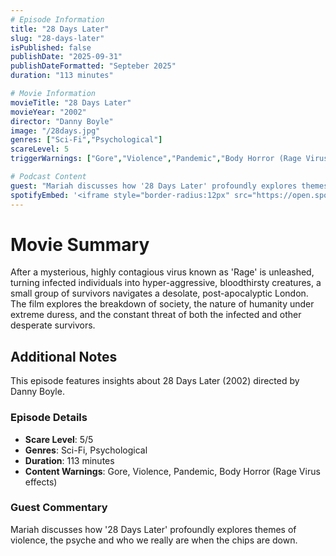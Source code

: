 ```yaml
---
# Episode Information
title: "28 Days Later"
slug: "28-days-later"
isPublished: false
publishDate: "2025-09-31"
publishDateFormatted: "Septeber 2025"
duration: "113 minutes"

# Movie Information
movieTitle: "28 Days Later"
movieYear: "2002"
director: "Danny Boyle"
image: "/28days.jpg"
genres: ["Sci-Fi","Psychological"]
scareLevel: 5
triggerWarnings: ["Gore","Violence","Pandemic","Body Horror (Rage Virus effects)"]

# Podcast Content
guest: "Mariah discusses how '28 Days Later' profoundly explores themes of violence, the psyche and who we really are when the chips are down."
spotifyEmbed: '<iframe style="border-radius:12px" src="https://open.spotify.com/embed/episode/1iTAtpec5HODMboWwOn7Kz?utm_source=generator" width="100%" height="152" frameBorder="0" allowfullscreen="" allow="autoplay; clipboard-write; encrypted-media; fullscreen; picture-in-picture" loading="lazy"></iframe>'
---
```

# Movie Summary

After a mysterious, highly contagious virus known as 'Rage' is unleashed, turning infected individuals into hyper-aggressive, bloodthirsty creatures, a small group of survivors navigates a desolate, post-apocalyptic London. The film explores the breakdown of society, the nature of humanity under extreme duress, and the constant threat of both the infected and other desperate survivors.

## Additional Notes

This episode features insights about 28 Days Later (2002) directed by Danny Boyle. 

### Episode Details
- **Scare Level**: 5/5
- **Genres**: Sci-Fi, Psychological
- **Duration**: 113 minutes
- **Content Warnings**: Gore, Violence, Pandemic, Body Horror (Rage Virus effects)

### Guest Commentary
Mariah discusses how '28 Days Later' profoundly explores themes of violence, the psyche and who we really are when the chips are down.

